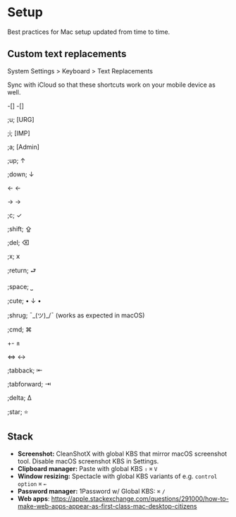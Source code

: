 # Setup
Best practices for Mac setup updated from time to time.

## Custom text replacements

System Settings > Keyboard > Text Replacements

Sync with iCloud so that these shortcuts work on your mobile device as well.

-[] -[]

;u; [URG]

;i; [IMP]

;a; [Admin]

;up; ↑

;down; ↓

<- ← 

-> → 

;c; ✓

;shift; ⇪

;del; ⌫

;x; 𝗑

;return; ⮐ 

;space; ⎵

;cute; • ↓ •

;shrug; ¯\_(ツ)_/¯ (works as expected in macOS)

;cmd; ⌘

+- ±

<=> ↔

;tabback; ⇤

;tabforward; ⇥

;delta; Δ

;star; ⭐ 

 ## Stack
 * **Screenshot:** CleanShotX with global KBS that mirror macOS screenshot tool. Disable macOS screenshot KBS in Settings.
 * **Clipboard manager:** Paste with global KBS `⇪` `⌘` `V`
 * **Window resizing:** Spectacle with global KBS variants of e.g. `control` `option` `⌘` `←`
 * **Password manager:** 1Password w/ Global KBS: `⌘` `/`
 * **Web apps**: https://apple.stackexchange.com/questions/291000/how-to-make-web-apps-appear-as-first-class-mac-desktop-citizens
